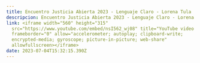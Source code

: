 ```yaml
---
title: Encuentro Justicia Abierta 2023 - Lenguaje Claro - Lorena Tula
descripcion: Encuentro Justicia Abierta 2023 - Lenguaje Claro - Lorena Tula
link: <iframe width="560" height="315"
  src="https://www.youtube.com/embed/nsI562_wj08" title="YouTube video player"
  frameborder="0" allow="accelerometer; autoplay; clipboard-write;
  encrypted-media; gyroscope; picture-in-picture; web-share"
  allowfullscreen></iframe>
date: 2023-07-04T15:32:15.390Z
---
```

